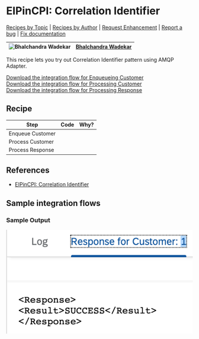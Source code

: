 # EIPinCPI: Correlation Identifier

[Recipes by Topic](../../../../readme.md) | [Recipes by Author](../../../../author.md) | [Request Enhancement](https://github.com/SAP-samples/cloud-integration-flow/issues/new?assignees=&labels=Recipe%20Fix,enhancement&template=recipe-request.md&title=Improve%20EIPinCPI%3A%20Correlation%20Identifier) | [Report a bug](https://github.com/SAP-samples/cloud-integration-flow/issues/new?assignees=&labels=Recipe%20Fix,bug&template=bug_report.md&title=Issue%20with%20EIPinCPI%3A%20Correlation%20Identifier) | [Fix documentation](https://github.com/SAP-samples/cloud-integration-flow/issues/new?assignees=&labels=Recipe%20Fix,documentation&template=bug_report.md&title=Docu%20fix%20EIPinCPI%3A%20Correlation%20Identifier)

![Bhalchandra Wadekar](https://github.com/BhalchandraSW.png?size=50) | [Bhalchandra Wadekar](https://github.com/BhalchandraSW)
----|----

This recipe lets you try out Correlation Identifier pattern using AMQP Adapter.

[Download the integration flow for Enqueueing Customer](Correlation%20Identifier%20-%20Enqueueing%20Customer.zip)\
[Download the integration flow for Processing Customer](Correlation%20Identifier%20-%20Processing%20Customer.zip)\
[Download the integration flow for Processing Response](Correlation%20Identifier%20-%20Processing%20Response.zip)

## Recipe

Step|Code|Why?
----|----|----
Enqueue Customer | |
Process Customer | |
Process Response | |

## References
* [EIPinCPI: Correlation Identifier](https://blogs.sap.com/2020/01/26/eipincpi-correlation-identifier)

## Sample integration flows

### Sample Output
![Output](Correlation%20Identifier%20-%20Output.png)
